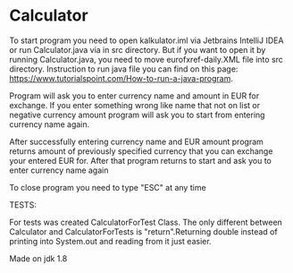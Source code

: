# Calculator

To start program you need to open kalkulator.iml via Jetbrains IntelliJ IDEA or run Calculator.java via in src directory. But if you want to open it by running Calculator.java, you need to move eurofxref-daily.XML file into src directory. Instruction to run java file you can find on this page:
https://www.tutorialspoint.com/How-to-run-a-java-program.

Program will ask you to enter currency name and amount in EUR for exchange.
If you enter something wrong like name that not on list or negative currency amount program will ask you to start from entering currency name again.

After successfully entering currency name and EUR amount program returns amount of previously specified currency that you can exchange your entered EUR for.
After that program returns to start and ask you to enter currency name again

To close program you need to type "ESC" at any time


TESTS:

For tests was created CalculatorForTest Class. The only different between Calculator and CalculatorForTests is "return".Returning double instead of printing into System.out and reading from it just easier.


Made on jdk 1.8
